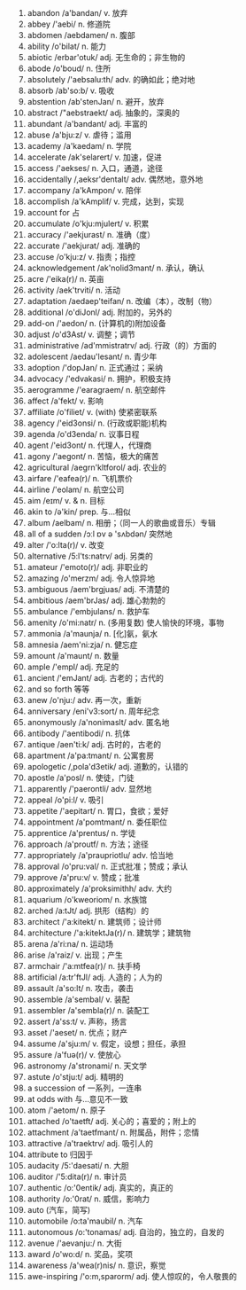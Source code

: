 1. abandon /a'bandan/ v. 放弃
2. abbey /'aebi/ n. 修道院
3. abdomen /aebdamen/ n. 腹部
4. ability /o'bilat/ n. 能力
5. abiotic /erbar'otuk/ adj. 无生命的；非生物的
6. abode /o'boud/ n. 住所
7. absolutely /'aebsalu:th/ adv. 的确如此；绝对地
8. absorb /ab'so:b/ v. 吸收
9. abstention /ab'stenJan/ n. 避开，放弃
10. abstract /"aebstraekt/ adj. 抽象的，深奥的
11. abundant /a'bandant/ adj. 丰富的
12. abuse /a'bju:z/ v. 虐待；滥用
13. academy /a'kaedam/ n. 学院
14. accelerate /ak'selarert/ v. 加速，促进
15. access /'aekses/ n. 入口，通道，途径
16. accidentally /,aeksr'dentalt/ adv. 偶然地，意外地
17. accompany /a'kAmpon/ v. 陪伴
18. accomplish /a'kAmplif/ v. 完成，达到，实现
19. account for 占
20. accumulate /o'kju:mjulert/ v. 积累
21. accuracy /'aekjurast/ n. 准确（度）
22. accurate /'aekjurat/ adj. 准确的
23. accuse /o'kju:z/ v. 指责；指控
24. acknowledgement /ak'nolid3mant/ n. 承认，确认
25. acre /'eika(r)/ n. 英亩
26. activity /aek'trviti/ n. 活动
27. adaptation /aedaep'teifan/ n. 改编（本），改制（物）
28. additional /o'diJonl/ adj. 附加的，另外的
29. add-on /'aedon/ n. (计算机的)附加设备
30. adjust /o'd3Ast/ v. 调整；调节
31. administrative /ad'mmistratrv/ adj. 行政（的）方面的
32. adolescent /aedau'lesant/ n. 青少年
33. adoption /'dopJan/ n. 正式通过；采纳
34. advocacy /'edvakasi/ n. 拥护，积极支持
35. aerogramme /'earagraem/ n. 航空邮件
36. affect /a'fekt/ v. 影响
37. affiliate /o'filiet/ v. (with) 使紧密联系
38. agency /'eid3onsi/ n. (行政或职能)机构
39. agenda /o'd3enda/ n. 议事日程
40. agent /'eid3ont/ n. 代理人，代理商
41. agony /'aegont/ n. 苦恼，极大的痛苦
42. agricultural /aegrn'kltforol/ adj. 农业的
43. airfare /'eafea(r)/ n. 飞机票价
44. airline /'eolam/ n. 航空公司
45. aim /eɪm/ v. & n. 目标
46. akin to /ə'kin/ prep. 与…相似
47. album /aelbam/ n. 相册；（同一人的歌曲或音乐）专辑
48. all of a sudden /ɔːl ɒv ə 'sʌbdən/ 突然地
49. alter /'o:lta(r)/ v. 改变
50. alternative /5:l'ts:natrv/ adj. 另类的
51. amateur /'emoto(r)/ adj. 非职业的
52. amazing /o'merzm/ adj. 令人惊异地
53. ambiguous /aem'brgjuas/ adj. 不清楚的
54. ambitious /aem'brJas/ adj. 雄心勃勃的
55. ambulance /'embjulans/ n. 救护车
56. amenity /o'mi:natr/ n. (多用复数) 使人愉快的环境，事物
57. ammonia /a'maunja/ n. [化]氨，氨水
58. amnesia /aem'ni:zja/ n. 健忘症
59. amount /a'maunt/ n. 数量
60. ample /'empl/ adj. 充足的
61. ancient /'emJant/ adj. 古老的；古代的
62. and so forth 等等
63. anew /o'nju:/ adv. 再一次，重新
64. anniversary /eni'v3:sort/ n. 周年纪念
65. anonymously /a'nonimaslt/ adv. 匿名地
66. antibody /'aentibodi/ n. 抗体
67. antique /aen'ti:k/ adj. 古时的，古老的
68. apartment /a'pa:tmant/ n. 公寓套房
69. apologetic /,pola'd3etik/ adj. 道歉的，认错的
70. apostle /a'posl/ n. 使徒，门徒
71. apparently /'paerontli/ adv. 显然地
72. appeal /o'pi:l/ v. 吸引
73. appetite /'aepitart/ n. 胃口，食欲；爱好
74. appointment /a'pomtmant/ n. 委任职位
75. apprentice /a'prentus/ n. 学徒
76. approach /a'proutf/ n. 方法；途径
77. appropriately /a'praupriotlu/ adv. 恰当地
78. approval /o'pru:val/ n. 正式批准；赞成；承认
79. approve /a'pru:v/ v. 赞成；批准
80. approximately /a'proksimithh/ adv. 大约
81. aquarium /o'kweoriom/ n. 水族馆
82. arched /a:tJt/ adj. 拱形（结构）的
83. architect /'a:kitekt/ n. 建筑师；设计师
84. architecture /'a:kitektJa(r)/ n. 建筑学；建筑物
85. arena /a'ri:na/ n. 运动场
86. arise /a'raiz/ v. 出现；产生
87. armchair /'a:mtfea(r)/ n. 扶手椅
88. artificial /a:tr'ftJl/ adj. 人造的；人为的
89. assault /a'so:lt/ n. 攻击，袭击
90. assemble /a'sembal/ v. 装配
91. assembler /a'sembla(r)/ n. 装配工
92. assert /a'ss:t/ v. 声称，扬言
93. asset /'aeset/ n. 优点；财产
94. assume /a'sju:m/ v. 假定，设想；担任，承担
95. assure /a'fuə(r)/ v. 使放心
96. astronomy /a'stronami/ n. 天文学
97. astute /o'stju:t/ adj. 精明的
98. a succession of 一系列，一连串
99. at odds with 与…意见不一致
100. atom /'aetom/ n. 原子
101. attached /o'taetft/ adj. 关心的；喜爱的；附上的
102. attachment /a'taetfmant/ n. 附属品，附件；恋情
103. attractive /a'traektrv/ adj. 吸引人的
104. attribute to 归因于
105. audacity /5:'daesati/ n. 大胆
106. auditor /'5:dita(r)/ n. 审计员
107. authentic /o:'0entik/ adj. 真实的，真正的
108. authority /o:'0rat/ n. 威信，影响力
109. auto (汽车，简写)
110. automobile /o:ta'maubil/ n. 汽车
111. autonomous /o:'tonamas/ adj. 自治的，独立的，自发的
112. avenue /'aevanju:/ n. 大街
113. award /o'wo:d/ n. 奖品，奖项
114. awareness /a'wea(r)nis/ n. 意识，察觉
115. awe-inspiring /'o:m,sparorm/ adj. 使人惊叹的，令人敬畏的

